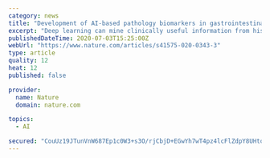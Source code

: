 ```yaml
---
category: news
title: "Development of AI-based pathology biomarkers in gastrointestinal and liver cancer"
excerpt: "Deep learning can mine clinically useful information from histology. In gastrointestinal and liver cancer, such algorithms can predict survival and molecular alterations. Once pathology workflows are widely digitized,"
publishedDateTime: 2020-07-03T15:25:00Z
webUrl: "https://www.nature.com/articles/s41575-020-0343-3"
type: article
quality: 12
heat: 12
published: false

provider:
  name: Nature
  domain: nature.com

topics:
  - AI

secured: "CouUz19JTunVnW687Ep1c0W3+s3O/rjCbjD+EGwYh7wT4pz4lcFlZdpY8UHtqcjC/0slVf7cYY5AoZsBZ+te7cY2eqh6yQTR3RuBwY2bT/PS7p7MH7buFL7c73Ln78LrpJgLwwq6jhEUoX/p65OZNO82SXSun9NrVg47NN8EVTCvsnmTSrcgTClDbS7ww6IILvv100+8M3uIM26uSrrr7qaNljgsXfnYbldg3UD+bcU0BG6AdvPGw+ol50dTNf2q/ZrQ6FWdhjD3kpF26ko3tfWLHfOSW8xIDgnWUk1P5G79CNWjwOsEdwYVuCFimGk3KXcWtZ9BZtw4t2OKQMGcGg==;cCKNCBp7Ob/Ryi2mQnSoRw=="
---
```


